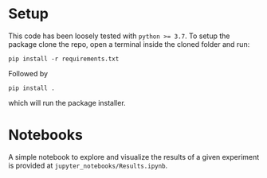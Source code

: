 # Setup
This code has been loosely tested with `python >= 3.7`. To setup the package clone the repo, open a terminal inside the cloned folder and run:
```
pip install -r requirements.txt
```
Followed by
```
pip install .
```
which will run the package installer.

# Notebooks
A simple notebook to explore and visualize the results of a given experiment is provided at `jupyter_notebooks/Results.ipynb`.


